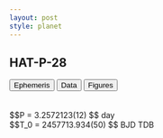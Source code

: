 ```yaml
---
layout: post
style: planet
---
```

<script src="../js/planets.js"></script>

## HAT-P-28

<!-- Tab links -->
<div class="tab">
<button class="tablinks" onclick="openCity(event, 'Ephemeris')">Ephemeris</button>
<button class="tablinks" onclick="openCity(event, 'Data')">Data</button>
<button class="tablinks" onclick="openCity(event, 'Figures')">Figures</button>
</div>

<!-- Tab content -->
<div id="Ephemeris" class="tabcontent" markdown="1">
<br/><br/>
$$P = 3.2572123(12) $$ day <br/>
$$T_0 = 2457713.934(50) $$ BJD TDB
<br/><br/>
<br/><br/>
</div>


